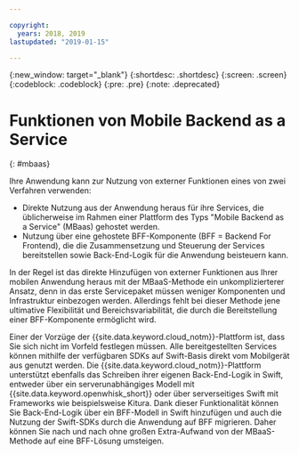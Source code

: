 ```yaml
---

copyright:
  years: 2018, 2019
lastupdated: "2019-01-15"

---
```


{:new_window: target="_blank"}
{:shortdesc: .shortdesc}
{:screen: .screen}
{:codeblock: .codeblock}
{:pre: .pre}
{:note: .deprecated}

# Funktionen von Mobile Backend as a Service
{: #mbaas}

Ihre Anwendung kann zur Nutzung von externer Funktionen eines von
zwei Verfahren verwenden:
* Direkte Nutzung aus der Anwendung heraus für ihre Services, die
üblicherweise im Rahmen einer Plattform des Typs "Mobile Backend as a
Service"
(MBaas) gehostet werden.
* Nutzung über eine gehostete BFF-Komponente (BFF = Backend For
Frontend), die die Zusammensetzung und Steuerung der Services bereitstellen
sowie Back-End-Logik für die Anwendung beisteuern kann.

In der Regel ist das direkte Hinzufügen von externer Funktionen aus
Ihrer mobilen Anwendung heraus mit der MBaaS-Methode ein unkomplizierterer
Ansatz, denn in das erste Servicepaket müssen weniger Komponenten und
Infrastruktur einbezogen werden. Allerdings fehlt bei dieser Methode jene
ultimative Flexibilität und Bereichsvariabilität, die durch die Bereitstellung
einer BFF-Komponente ermöglicht wird.

Einer der Vorzüge der {{site.data.keyword.cloud_notm}}-Plattform
ist, dass Sie sich nicht im Vorfeld festlegen müssen. Alle bereitgestellten
Services können mithilfe der verfügbaren SDKs auf Swift-Basis direkt vom
Mobilgerät aus genutzt werden. Die
{{site.data.keyword.cloud_notm}}-Plattform unterstützt ebenfalls das
Schreiben ihrer eigenen Back-End-Logik in Swift, entweder über ein
serverunabhängiges Modell mit
{{site.data.keyword.openwhisk_short}} oder über serverseitiges Swift
mit Frameworks wie beispielsweise Kitura. Dank dieser Funktionalität können Sie
Back-End-Logik über ein BFF-Modell in Swift hinzufügen und auch die Nutzung der
Swift-SDKs durch die Anwendung auf BFF migrieren. Daher können Sie nach und
nach ohne großen Extra-Aufwand von der MBaaS-Methode auf eine BFF-Lösung umsteigen.
